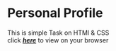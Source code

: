 # Personal Profile

This is simple Task on HTMl & CSS
<br>
click ***[here](https://m7moudgadallah.github.io/Personal_Profile/)*** to view on your browser